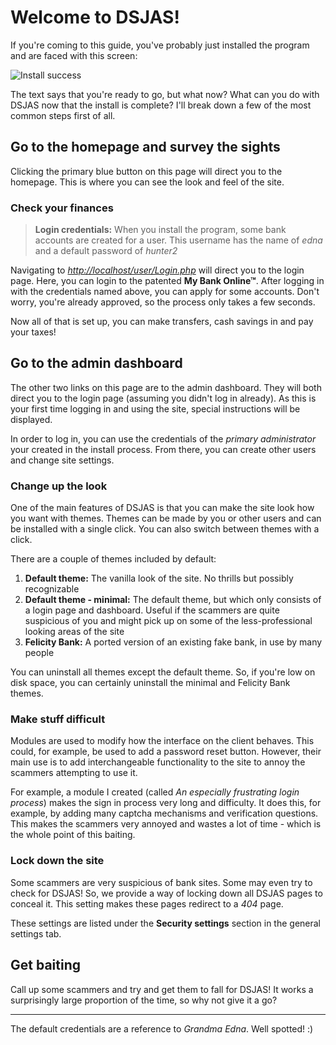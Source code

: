 # Welcome to DSJAS!

If you're coming to this guide, you've probably just installed the program and are faced with this screen:

![Install success](https://i.imgur.com/UGujleF.png)

The text says that you're ready to go, but what now? What can you do with DSJAS now that the install is complete? I'll break down a few of the most common steps first of all.

## Go to the homepage and survey the sights

Clicking the primary blue button on this page will direct you to the homepage. This is where you can see the look and feel of the site.

### Check your finances

> **Login credentials:** When you install the program, some bank accounts are created for a user. This username has the name of *edna* and a default password of *hunter2*

Navigating to *<http://localhost/user/Login.php>* will direct you to the login page. Here, you can login to the patented **My Bank Online™**. After logging in with the credentials named above, you can apply for some accounts. Don't worry, you're already approved, so the process only takes a few seconds.

Now all of that is set up, you can make transfers, cash savings in and pay your taxes!

## Go to the admin dashboard

The other two links on this page are to the admin dashboard. They will both direct you to the login page (assuming you didn't log in already). As this is your first time logging in and using the site, special instructions will be displayed.

In order to log in, you can use the credentials of the *primary administrator* your created in the install process. From there, you can create other users and change site settings.

### Change up the look

One of the main features of DSJAS is that you can make the site look how you want with themes. Themes can be made by you or other users and can be installed with a single click. You can also switch between themes with a click.

There are a couple of themes included by default:

1. **Default theme:** The vanilla look of the site. No thrills but possibly recognizable
1. **Default theme - minimal:** The default theme, but which only consists of a login page and dashboard. Useful if the scammers are quite suspicious of you and might pick up on some of the less-professional looking areas of the site
1. **Felicity Bank:** A ported version of an existing fake bank, in use by many people

You can uninstall all themes except the default theme. So, if you're low on disk space, you can certainly uninstall the minimal and Felicity Bank themes.

### Make stuff difficult

Modules are used to modify how the interface on the client behaves. This could, for example, be used to add a password reset button. However, their main use is to add interchangeable functionality to the site to annoy the scammers attempting to use it.

For example, a module I created (called *An especially frustrating login process*) makes the sign in process very long and difficulty. It does this, for example, by adding many captcha mechanisms and verification questions. This makes the scammers very annoyed and wastes a lot of time - which is the whole point of this baiting.

### Lock down the site

Some scammers are very suspicious of bank sites. Some may even try to check for DSJAS! So, we provide a way of locking down all DSJAS pages to conceal it. This setting makes these pages redirect to a *404* page.

These settings are listed under the **Security settings** section in the general settings tab.

## Get baiting

Call up some scammers and try and get them to fall for DSJAS! It works a surprisingly large proportion of the time, so why not give it a go?

---

The default credentials are a reference to *Grandma Edna*. Well spotted! :)

